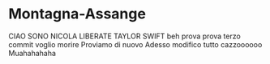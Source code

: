 # Montagna-Assange
CIAO SONO NICOLA
LIBERATE TAYLOR SWIFT
beh
prova
prova
terzo commit
voglio morire
Proviamo di nuovo
Adesso modifico tutto cazzoooooo Muahahahaha